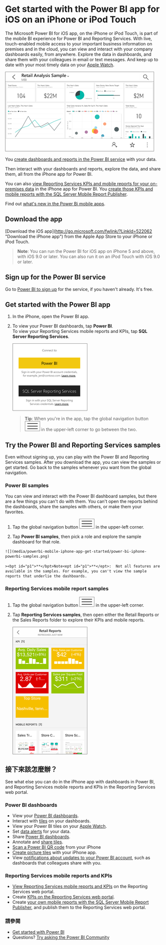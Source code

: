 <properties 
   pageTitle="Get started with the Power BI app for iOS on an iPhone"
   description="The Microsoft Power BI app for iOS on the iPhone or iPod Touch is part of the mobile BI experience for Power BI and Reporting Services."
   services="powerbi" 
   documentationCenter="" 
   authors="maggiesMSFT" 
   manager="mblythe" 
   backup=""
   editor=""
   tags=""
   qualityFocus="complete"
   qualityDate="05/02/2016"/>
 
<tags
   ms.service="powerbi"
   ms.devlang="NA"
   ms.topic="article"
   ms.tgt_pltfrm="NA"
   ms.workload="powerbi"
   ms.date="10/03/2016"
   ms.author="maggies"/>

# Get started with the Power BI app for iOS on an iPhone or iPod Touch

The Microsoft Power BI for iOS app, on the iPhone or iPod Touch, is part of the mobile BI experience for Power BI and Reporting Services. With live, touch-enabled mobile access to your important business information on premises and in the cloud, you can view and interact with your company dashboards easily, from anywhere. Explore the data in dashboards, and share them with your colleagues in email or text messages. And keep up to date with your most timely data on your <bpt id="p1">[</bpt>Apple Watch<ept id="p1">](powerbi-mobile-apple-watch.md)</ept>.  

![](media/powerbi-mobile-iphone-app-get-started/power-bi-iphone-dashboard-landscape.png)

You <bpt id="p1">[</bpt>create dashboards and reports in the Power BI service<ept id="p1">](powerbi-service-get-started.md)</ept> with your data. 

Then interact with your dashboards and reports, explore the data, and share them, all from the iPhone app for Power BI.

You can also <bpt id="p1">[</bpt>view Reporting Services KPIs and mobile reports for your on-premises data<ept id="p1">](powerbi-mobile-ipad-kpis-mobile-reports.md)</ept> in the iPhone app for Power BI. You <bpt id="p1">[</bpt>create those KPIs and mobile reports with the SQL Server Mobile Report Publisher<ept id="p1">](https://msdn.microsoft.com/library/mt652547.aspx)</ept>.

Find out <bpt id="p1">[</bpt>what's new in the Power Bi mobile apps<ept id="p1">](powerbi-mobile-whats-new-in-the-mobile-apps.md)</ept>.

## Download the app

<bpt id="p1">[</bpt>Download the iOS app<ept id="p1">]</ept><bpt id="p2">(http://go.microsoft.com/fwlink/?LinkId=522062 "</bpt>Download the iPhone app<ept id="p2">")</ept>  from the Apple App Store to your iPhone or iPod Touch.

><bpt id="p1">**</bpt>Note<ept id="p1">**</ept>: You can run the Power BI for iOS app on iPhone 5 and above, with iOS 9.0 or later. You can also run it on an iPod Touch with iOS 9.0 or later.

## Sign up for the Power BI service

Go to <bpt id="p1">[</bpt>Power BI to sign up<ept id="p1">](http://go.microsoft.com/fwlink/?LinkID=513879)</ept> for the service, if you haven't already. It's free.

## Get started with the Power BI app 

1.  In the iPhone, open the Power BI app.
  
2.  To view your Power BI dashboards, tap <bpt id="p1">**</bpt>Power BI<ept id="p1">**</ept>.  
   To view your Reporting Services mobile reports and KPIs, tap <bpt id="p1">**</bpt>SQL Server Reporting Services<ept id="p1">**</ept>.

    ![](media/powerbi-mobile-iphone-app-get-started/power-bi-iphone-connect-powerbi-ssrs.png)

    ><bpt id="p1">**</bpt>Tip<ept id="p1">**</ept>: When you're in the app, tap the global navigation button <ph id="ph1">![](media/powerbi-mobile-iphone-app-get-started/power-bi-iphone-global-nav-button.png)</ph> in the upper-left corner to go between the two. 

## Try the Power BI and Reporting Services samples  
Even without signing up, you can play with the Power BI and Reporting Services samples. After you download the app, you can view the samples or get started. Go back to the samples whenever you want from the global navigation.

### Power BI samples

You can view and interact with the Power BI dashboard samples, but there are a few things you can't do with them. You can't open the reports behind the dashboards, share the samples with others, or make them your favorites.

1.   Tap the global navigation button <ph id="ph1">![](media/powerbi-mobile-iphone-app-get-started/power-bi-iphone-global-nav-button.png)</ph> in the upper-left corner.
  
2.   Tap <bpt id="p1">**</bpt>Power BI samples<ept id="p1">**</ept>, then pick a role and explore the sample dashboard for that role.  

    ![](media/powerbi-mobile-iphone-app-get-started/power-bi-iphone-powerbi-samples.png)

    ><bpt id="p1">**</bpt>Note<ept id="p1">**</ept>:  Not all features are available in the samples. For example, you can't view the sample reports that underlie the dashboards. 

### Reporting Services mobile report samples

1.   Tap the global navigation button <ph id="ph1">![](media/powerbi-mobile-iphone-app-get-started/power-bi-iphone-global-nav-button.png)</ph> in the upper-left corner.

2.  Tap <bpt id="p1">**</bpt>Reporting Services samples<ept id="p1">**</ept>, then open either the Retail Reports or the Sales Reports folder to explore their KPIs and mobile reports.

    ![](media/powerbi-mobile-iphone-app-get-started/power-bi-iphone-ssrs-samples.png)

## 接下來該怎麼辦？

See what else you can do in the iPhone app with dashboards in Power BI, and Reporting Services mobile reports and KPIs in the Reporting Services web portal.

### Power BI dashboards

-   View your <bpt id="p1">[</bpt>Power BI dashboards<ept id="p1">](powerbi-mobile-dashboards-in-the-iphone-app.md)</ept>.
-   Interact with <bpt id="p1">[</bpt>tiles<ept id="p1">](powerbi-mobile-tiles-in-the-iphone-app.md)</ept> on your dashboards.
-   View your Power BI tiles on your <bpt id="p1">[</bpt>Apple Watch<ept id="p1">](powerbi-mobile-apple-watch.md)</ept>.
-   Set <bpt id="p1">[</bpt>data alerts<ept id="p1">](powerbi-mobile-set-data-alerts-in-the-iphone-app.md)</ept> for your data.
-   Share <bpt id="p1">[</bpt>Power BI dashboards<ept id="p1">](powerbi-mobile-share-a-dashboard-from-the-iphone-app.md)</ept>.
-   Annotate and <bpt id="p1">[</bpt>share tiles<ept id="p1">](powerbi-mobile-annotate-and-share-a-tile-from-the-iphone-app.md)</ept>.
-   <bpt id="p1">[</bpt>Scan a Power BI QR code<ept id="p1">](powerbi-mobile-qr-code-for-tile.md)</ept> from your iPhone
-   <bpt id="p1">[</bpt>Create picture tiles<ept id="p1">](powerbi-mobile-picture-tiles-in-the-iphone-app.md)</ept> with your iPhone app.
-   View <bpt id="p1">[</bpt>notifications about updates to your Power BI account<ept id="p1">](powerbi-mobile-notification-center.md)</ept>, such as dashboards that colleagues share with you.


### Reporting Services mobile reports and KPIs

- <bpt id="p1">[</bpt>View Reporting Services mobile reports and KPIs<ept id="p1">](powerbi-mobile-iphone-kpis-mobile-reports.md)</ept> on the Reporting Services web portal.
- Create <bpt id="p1">[</bpt>KPIs on the Reporting Services web portal<ept id="p1">](https://msdn.microsoft.com/library/mt683632.aspx)</ept>.
- Create <bpt id="p1">[</bpt>your own mobile reports with the SQL Server Mobile Report Publisher<ept id="p1">](https://msdn.microsoft.com/library/mt652547.aspx)</ept>, and publish them to the Reporting Services web portal.


### 請參閱

- [Get started with Power BI](powerbi-service-get-started.md)
- Questions? [Try asking the Power BI Community](http://community.powerbi.com/)